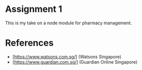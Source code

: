 # Assignment 1

This is my take on a node module for pharmacy management.

# References
- [https://www.watsons.com.sg/] (Watsons Singapore)
- [https://www.guardian.com.sg/] (Guardian Online Singapore)
